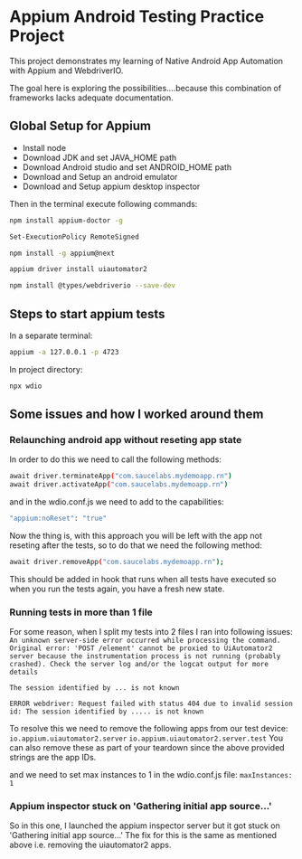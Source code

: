 # Appium Android Testing Practice Project

This project demonstrates my learning of Native Android App Automation with Appium and WebdriverIO.

The goal here is exploring the possibilities....because this combination of frameworks lacks adequate documentation.

## Global Setup for Appium

- Install node
- Download JDK and set JAVA_HOME path
- Download Android studio and set ANDROID_HOME path
- Download and Setup an android emulator
- Download and Setup appium desktop inspector

Then in the terminal execute following commands:

```bash
npm install appium-doctor -g
```

```bash
Set-ExecutionPolicy RemoteSigned
```

```bash
npm install -g appium@next
```

```bash
appium driver install uiautomator2
```

```bash
npm install @types/webdriverio --save-dev
```

## Steps to start appium tests

In a separate terminal:

```bash
appium -a 127.0.0.1 -p 4723
```

In project directory:

```bash
npx wdio
```

## Some issues and how I worked around them

### Relaunching android app without reseting app state

In order to do this we need to call the following methods:

```bash
await driver.terminateApp("com.saucelabs.mydemoapp.rn")
await driver.activateApp("com.saucelabs.mydemoapp.rn")
```

and in the wdio.conf.js we need to add to the capabilities:

```bash
"appium:noReset": "true"
```

Now the thing is, with this approach you will be left with the app not reseting after the tests, so to do that we need the following method:

```bash
await driver.removeApp("com.saucelabs.mydemoapp.rn");
```

This should be added in hook that runs when all tests have executed so when you run the tests again, you have a fresh new state.

### Running tests in more than 1 file

For some reason, when I split my tests into 2 files I ran into following issues:
`An unknown server-side error occurred while processing the command. Original error: 'POST /element' cannot be proxied to UiAutomator2 server because the instrumentation process is not running (probably crashed). Check the server log and/or the logcat output for more details`

`The session identified by ... is not known`

`ERROR webdriver: Request failed with status 404 due to invalid session id: The session identified by ..... is not known`

To resolve this we need to remove the following apps from our test device:
`io.appium.uiautomator2.server`
`io.appium.uiautomator2.server.test`
You can also remove these as part of your teardown since the above provided strings are the app IDs.

and we need to set max instances to 1 in the wdio.conf.js file:
`maxInstances: 1`

### Appium inspector stuck on 'Gathering initial app source…'

So in this one, I launched the appium inspector server but it got stuck on 'Gathering initial app source…'
The fix for this is the same as mentioned above i.e. removing the uiautomator2 apps.
